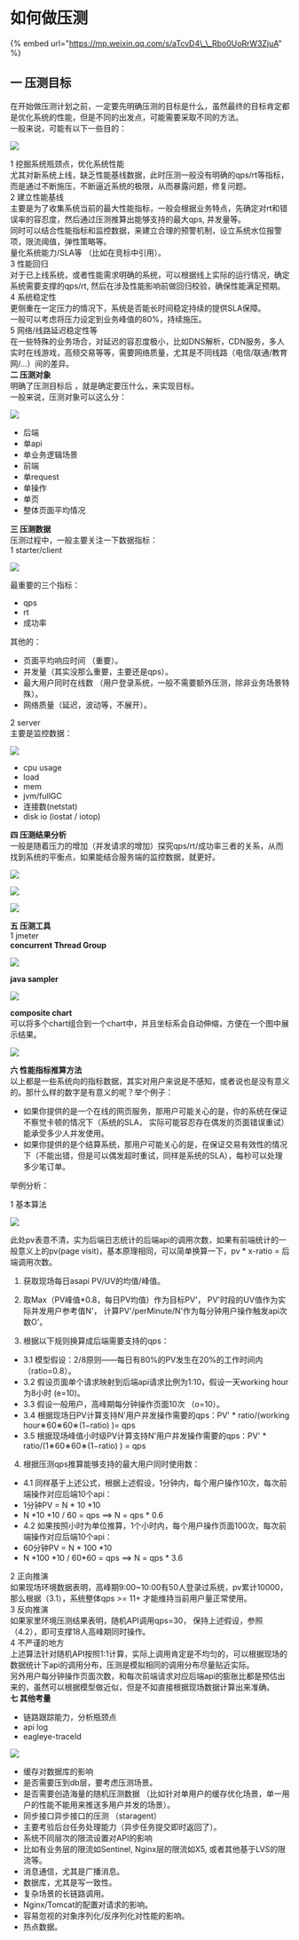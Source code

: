 # 如何做压测

{% embed url="https://mp.weixin.qq.com/s/aTcvD4\_\_Rbo0UoRrW3ZjuA" %}

## **一  压测目标**

在开始做压测计划之前，一定要先明确压测的目标是什么，虽然最终的目标肯定都是优化系统的性能，但是不同的出发点，可能需要采取不同的方法。  
一般来说，可能有以下一些目的：

![](../../.gitbook/assets/image%20%28186%29.png)

1  挖掘系统瓶颈点，优化系统性能  
尤其对新系统上线，缺乏性能基线数据，此时压测一般没有明确的qps/rt等指标，而是通过不断施压，不断逼近系统的极限，从而暴露问题，修复问题。  
2  建立性能基线  
主要是为了收集系统当前的最大性能指标，一般会根据业务特点，先确定对rt和错误率的容忍度，然后通过压测推算出能够支持的最大qps, 并发量等。  
同时可以结合性能指标和监控数据，来建立合理的预警机制，设立系统水位报警项，限流阈值，弹性策略等。  
量化系统能力/SLA等 （比如在竞标中引用）。  
3  性能回归  
对于已上线系统，或者性能需求明确的系统，可以根据线上实际的运行情况，确定系统需要支撑的qps/rt, 然后在涉及性能影响前做回归校验，确保性能满足预期。  
4  系统稳定性  
更侧重在一定压力的情况下，系统是否能长时间稳定持续的提供SLA保障。  
一般可以考虑将压力设定到业务峰值的80%，持续施压。  
5  网络/线路延迟稳定性等  
在一些特殊的业务场合，对延迟的容忍度极小，比如DNS解析，CDN服务，多人实时在线游戏，高频交易等等，需要网络质量，尤其是不同线路（电信/联通/教育网/...）间的差异。  
**二  压测对象**  
明确了压测目标后 ，就是确定要压什么，来实现目标。  
一般来说，压测对象可以这么分：

![](../../.gitbook/assets/image%20%28190%29.png)



* 后端
* 单api
* 单业务逻辑场景
* 前端
* 单request
* 单操作
* 单页
* 整体页面平均情况

  
**三  压测数据**  
压测过程中，一般主要关注一下数据指标：  
1  starter/client  


![](../../.gitbook/assets/image%20%28191%29.png)

最重要的三个指标：  


* qps
* rt
* 成功率

  
其他的：  


* 页面平均响应时间 （重要）。
* 并发量（其实没那么重要，主要还是qps）。
* 最大用户同时在线数 （用户登录系统，一般不需要额外压测，除非业务场景特殊）。
* 网络质量（延迟，波动等，不展开）。

  
2  server  
主要是监控数据：

![](../../.gitbook/assets/image%20%28189%29.png)



* cpu usage
* load
* mem
* jvm/fullGC
* 连接数\(netstat\)
* disk io \(iostat / iotop\)

  
**四  压测结果分析**  
一般是随着压力的增加（并发请求的增加）探究qps/rt/成功率三者的关系，从而找到系统的平衡点，如果能结合服务端的监控数据，就更好。

![](../../.gitbook/assets/image%20%28183%29.png)

![](../../.gitbook/assets/image%20%28181%29.png)

![](../../.gitbook/assets/image%20%28184%29.png)

**五  压测工具**  
1  jmeter  
**concurrent Thread Group**

![](../../.gitbook/assets/image%20%28195%29.png)

**java sampler**

![](../../.gitbook/assets/image%20%28187%29.png)

**composite chart**  
可以将多个chart组合到一个chart中，并且坐标系会自动伸缩，方便在一个图中展示结果。

![](../../.gitbook/assets/image%20%28182%29.png)

**六  性能指标推算方法**  
以上都是一些系统向的指标数据，其实对用户来说是不感知，或者说也是没有意义的。那什么样的数字是有意义的呢？举个例子：  


* 如果你提供的是一个在线的网页服务，那用户可能关心的是，你的系统在保证不察觉卡顿的情况下（系统的SLA， 实际可能容忍存在偶发的页面错误重试）能承受多少人并发使用。
* 如果你提供的是个结算系统，那用户可能关心的是，在保证交易有效性的情况下（不能出错，但是可以偶发超时重试，同样是系统的SLA），每秒可以处理多少笔订单。

  
举例分析：  
  
1  基本算法

![](../../.gitbook/assets/image%20%28194%29.png)



此处pv表意不清，实为后端日志统计的后端api的调用次数，如果有前端统计的一般意义上的pv\(page visit\)，基本原理相同，可以简单换算一下，pv \* x-ratio = 后端调用次数。  


1.  获取现场每日asapi PV/UV的均值/峰值。  


2.  取Max（PV峰值\*0.8，每日PV均值）作为目标PV'， PV'时段的UV值作为实际并发用户参考值N'， 计算PV'/perMinute/N'作为每分钟用户操作触发api次数O'。  


3.  根据以下规则换算成后端需要支持的qps：  


* 3.1  模型假设：2/8原则——每日有80%的PV发生在20%的工作时间内（ratio=0.8）。
* 3.2  假设页面单个请求映射到后端api请求比例为1:10，假设一天working hour为8小时 \(e=10\)。
* 3.3  假设一般用户，高峰期每分钟操作页面10次 （o=10）。
* 3.4  根据现场日PV计算支持N'用户并发操作需要的qps：PV' \* ratio/\(working hour∗60∗60∗\(1−ratio\) \)= qps
* 3.5  根据现场峰值小时级PV计算支持N'用户并发操作需要的qps：PV' \* ratio/\(1∗60∗60∗\(1−ratio\) \) = qps

4.  根据压测qps推算能够支持的最大用户同时使用数：  


* 4.1  同样基于上述公式，根据上述假设，1分钟内，每个用户操作10次，每次前端操作对应后端10个api：
* 1分钟PV = N \* 10 \*10
* N \*10 \*10 / 60 = qps ==&gt; N = qps \* 0.6
* 4.2  如果按照小时为单位推算，1个小时内，每个用户操作页面100次，每次前端操作对应后端10个api：
* 60分钟PV = N \* 100 \*10
* N \*100 \*10 / 60\*60 = qps ==&gt; N = qps \* 3.6

  
2  正向推演  
如果现场环境数据表明，高峰期9:00~10:00有50人登录过系统，pv累计10000，那么根据（3.1），系统整体qps &gt;= 11+ 才能维持当前用户量正常使用。  
3  反向推演  
如果家里环境压测结果表明，随机API调用qps=30， 保持上述假设，参照（4.2），即可支撑18人高峰期同时操作。  
4  不严谨的地方  
上述算法针对随机API按照1:1计算，实际上调用肯定是不均匀的，可以根据现场的数据统计下api的调用分布，压测是模拟相同的调用分布尽量贴近实际。  
另外用户每分钟操作页面次数，和每次前端请求对应后端api的膨胀比都是预估出来的，虽然可以根据模型做近似，但是不如直接根据现场数据计算出来准确。  
**七  其他考量**

* 链路跟踪能力，分析瓶颈点
* api log
* eagleye-traceId

![](../../.gitbook/assets/image%20%28193%29.png)

* 缓存对数据库的影响
* 是否需要压到db层，要考虑压测场景。
* 是否需要创造海量的随机压测数据 （比如针对单用户的缓存优化场景，单一用户的性能不能用来推送多用户并发的场景）。
* 同步接口异步接口的压测 （staragent）
* 主要考验后台任务处理能力（异步任务提交即时返回了）。
* 系统不同层次的限流设置对API的影响
* 比如有业务层的限流如Sentinel, Nginx层的限流如X5, 或者其他基于LVS的限流等。
* 消息通信，尤其是广播消息。
* 数据库，尤其是写一致性。
* 复杂场景的长链路调用。
* Nginx/Tomcat的配置对请求的影响。
* 容易忽视的对象序列化/反序列化对性能的影响。
* 热点数据。

